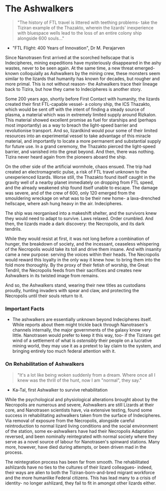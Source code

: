 # The Ashwalkers
> "The history of FTL travel is littered with teething problems- take the Tiziran example of the Thazakto, wherein the lizards' inexperience with bluespace wells lead to the loss of an entire colony ship alongside 600 souls..."
- "FTL Flight: 400 Years of Innovation", Dr M. Perajarven

Since Nanotrasen first arrived at the scorched hellscape that is Indecipheres, mining expeditions have mysteriously disappeared in the ashy wastes, never to be seen again. At the same time, a new threat emerged- known colloquially as Ashwalkers by the mining crew, these monsters seem similar to the lizards that humanity has known for decades, but rougher and more primal. This is not without reason- the Ashwalkers trace their lineage back to Tizira, but how they came to Indecipheres is another story.

Some 200 years ago, shortly before First Contact with humanity, the lizards created their first FTL-capable vessel- a colony ship, the ICS Thazakto, which would be sent off with the intent of finding a steady source of plasma, a material which was in extremely limited supply around Rizkalon. This material showed excellent promise as fuel for starships and (perhaps most importantly) as a way to breach the light-speed barrier and revolutionise transport. And so, lizardkind would pour some of their limited resources into an experimental vessel to take advantage of this miracle material, and importantly to locate a more permanent and substantial supply for future use. In a grand ceremony, the Thazakto pierced the light-speed barrier, and vanished into the great beyond. And then, there was nothing. Tizira never heard again from the pioneers aboard the ship.

On the other side of the artificial wormhole, chaos ensued. The trip had created an electromagnetic pulse, a risk of FTL travel unknown to the unexperienced lizards. Worse still, the Thazakto found itself caught in the gravity well of a nearby planet immediately on dropping from FTL speed, and the already weakened ship found itself unable to escape. The damage was severe, and of the crew of 600, only 120 emerged from the smouldering wreckage on what was to be their new home- a lava-drenched hellscape, where ash hung heavy in the air. Indecipheres.

The ship was reorganised into a makeshift shelter, and the survivors knew they would need to adapt to survive. Laws relaxed. Order crumbled. And then, the lizards made a dark discovery: the Necropolis, and its dark tendrils.

While they would resist at first, it was not long before a combination of hunger, the breakdown of society, and the incessant, ceaseless whispering of the Necropolis would take its toll and drive them insane. And with insanity came a new purpose: serving the voices within their heads. The Necropolis would reward this loyalty in the only way it knew how: to bring them into the fold more thoroughly. By the proxy of their fetish of worship, the Great Tendril, the Necropolis feeds from their sacrifices and creates new Ashwalkers in its twisted image from remains.

And so, the Ashwalkers stand, wearing their new titles as custodians proudly, hunting invaders with spear and claw, and protecting the Necropolis until their souls return to it.

### Important Facts
* The ashwalkers are essentially unknown beyond Indecipheres itself. While reports about them might trickle back through Nanotrasen's channels internally, the major governments of the galaxy know very little. Nanotrasen would prefer to keep it this way, too- if the Tizirans get wind of a settlement of what is *ostensibly* their people on a lucrative mining world, they may use it as a pretext to lay claim to the system, and bringing entirely too much federal attention with it.

### On Rehabilitation of Ashwalkers
> "It's a lot like being woken suddenly from a dream. Where once all I knew was the thrill of the hunt, now I am "normal", they say."
- Ka-Tal, first Ashwalker to survive rehabilitation

While the psychological and physiological alterations brought about by the Necropolis are numerous and severe, Ashwalkers are still Lizards at their core, and Nanotrasen scientists have, via extensive testing, found some success in rehabilitating ashwalkers taken from the surface of Indecipheres. Via removal of exposure from the Necropolis, alongside careful reintroduction to normal lizard living conditions and the social environment of the station, some ex-ashwalkers have had their Necropolis Adaptation reversed, and been nominally reintegrated with normal society where they serve as a novel source of labour for Nanotrasen's spinward stations. Many more, however, have died during attempts, or been driven mad in the process.

The reintegration process has been far from smooth. The rehabilitated ashlizards have no ties to the cultures of their lizard colleagues- indeed, their ways are alien to both the Tiziran-born-and-bred migrant workforce and the more humanlike Federal citizens. This has lead many to a crisis of identity- no longer ashlizard, they fail to fit in amongst other lizards either.
